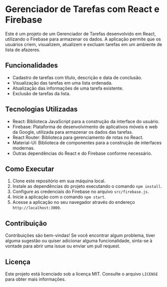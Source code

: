 # Gerenciador de Tarefas com React e Firebase

Este é um projeto de um Gerenciador de Tarefas desenvolvido em React, utilizando o Firebase para armazenar os dados. A aplicação permite que os usuários criem, visualizem, atualizem e excluam tarefas em um ambiente de lista de afazeres.

## Funcionalidades

- Cadastro de tarefas com título, descrição e data de conclusão.
- Visualização das tarefas em uma lista ordenada.
- Atualização das informações de uma tarefa existente.
- Exclusão de tarefas da lista.

## Tecnologias Utilizadas

- React: Biblioteca JavaScript para a construção da interface do usuário.
- Firebase: Plataforma de desenvolvimento de aplicativos móveis e web da Google, utilizada para armazenar os dados das tarefas.
- React Router: Biblioteca para gerenciamento de rotas no React.
- Material-UI: Biblioteca de componentes para a construção de interfaces modernas.
- Outras dependências do React e do Firebase conforme necessário.

## Como Executar

1. Clone este repositório em sua máquina local.
2. Instale as dependências do projeto executando o comando `npm install`.
3. Configure as credenciais do Firebase no arquivo `src/firebase.js`.
4. Inicie a aplicação com o comando `npm start`.
5. Acesse a aplicação no seu navegador através do endereço `http://localhost:3000`.

## Contribuição

Contribuições são bem-vindas! Se você encontrar algum problema, tiver alguma sugestão ou quiser adicionar alguma funcionalidade, sinta-se à vontade para abrir uma issue ou enviar um pull request.

## Licença

Este projeto está licenciado sob a licença MIT. Consulte o arquivo `LICENSE` para obter mais informações.
